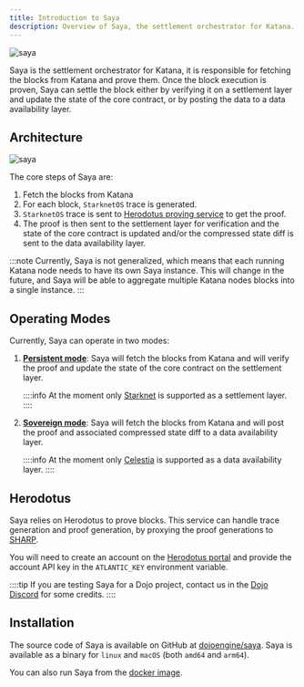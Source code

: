 ```yaml
---
title: Introduction to Saya
description: Overview of Saya, the settlement orchestrator for Katana.
---
```


![saya](/toolchain/saya/saya-icon-word.png)

Saya is the settlement orchestrator for Katana, it is responsible for fetching the blocks from Katana and prove them.
Once the block execution is proven, Saya can settle the block either by verifying it on a settlement layer and update the state of the core contract, or by posting the data to a data availability layer.

## Architecture

![saya](/toolchain/saya/saya-overview.png)

The core steps of Saya are:

1. Fetch the blocks from Katana
2. For each block, `StarknetOS` trace is generated.
3. `StarknetOS` trace is sent to [Herodotus proving service](https://herodotus.cloud) to get the proof.
4. The proof is then sent to the settlement layer for verification and the state of the core contract is updated and/or the compressed state diff is sent to the data availability layer.

:::note
Currently, Saya is not generalized, which means that each running Katana node needs to have its own Saya instance.
This will change in the future, and Saya will be able to aggregate multiple Katana nodes blocks into a single instance.
:::

## Operating Modes

Currently, Saya can operate in two modes:

1. [**Persistent mode**](/toolchain/saya/persistent): Saya will fetch the blocks from Katana and will verify the proof and update the state of the core contract on the settlement layer.

    ::::info
    At the moment only [Starknet](https://starknet.io/) is supported as a settlement layer.
    ::::

2. [**Sovereign mode**](/toolchain/saya/sovereign): Saya will fetch the blocks from Katana and will post the proof and associated compressed state diff to a data availability layer.

    ::::info
    At the moment only [Celestia](https://celestia.org/) is supported as a data availability layer.
    ::::

## Herodotus

Saya relies on Herodotus to prove blocks.
This service can handle trace generation and proof generation, by proxying the proof generations to [SHARP](https://docs.starknet.io/architecture-and-concepts/provers-overview/).

You will need to create an account on the [Herodotus portal](https://herodotus.cloud) and provide the account API key in the `ATLANTIC_KEY` environment variable.

::::tip
If you are testing Saya for a Dojo project, contact us in the [Dojo Discord](https://discord.gg/dojoengine) for some credits.
::::

## Installation

The source code of Saya is available on GitHub at [dojoengine/saya](https://github.com/dojoengine/saya).
Saya is available as a binary for `linux` and `macOS` (both `amd64` and `arm64`).

You can also run Saya from the [docker image](https://github.com/dojoengine/saya/pkgs/container/saya).
